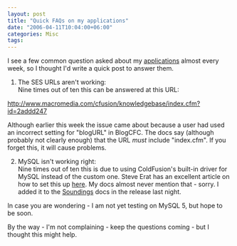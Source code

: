 ```yaml
---
layout: post
title: "Quick FAQs on my applications"
date: "2006-04-11T10:04:00+06:00"
categories: Misc 
tags: 
---
```


I see a few common question asked about my <a href="http://ray.camdenfamily.com/projects/projects.cfm">applications</a> almost every week, so I thought I'd write a quick post to answer them.

1) The SES URLs aren't working:<br>
Nine times out of ten this can be answered at this URL:

<a href="http://www.macromedia.com/cfusion/knowledgebase/index.cfm?id=2addd247">http://www.macromedia.com/cfusion/knowledgebase/index.cfm?id=2addd247</a>

Although earlier this week the issue came about because a user had used an incorrect setting for "blogURL" in BlogCFC. The docs say (although probably not clearly enough) that the URL <i>must</i> include "index.cfm". If you forget this, it will cause problems.

2) MySQL isn't working right:<br>
Nine times out of ten this is due to using ColdFusion's built-in driver for MySQL instead of the custom one. Steve Erat has an excellent article on how to set this up <a href="http://www.talkingtree.com/blog/index.cfm?mode=entry&entry=25AA9A56-45A6-2844-7A60CF5B3666D010">here</a>. My docs almost never mention that - sorry. I added it to the <a href="http://ray.camdenfamily.com/projects/soundings">Soundings</a> docs in the release last night. 

In case you are wondering - I am not yet testing on MySQL 5, but hope to be soon.

By the way - I'm not complaining - keep the questions coming - but I thought this might help.